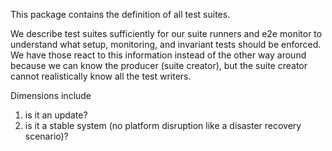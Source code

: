 This package contains the definition of all test suites.

We describe test suites sufficiently for our suite runners and e2e monitor to understand
what setup, monitoring, and invariant tests should be enforced.
We have those react to this information instead of the other way around because we can know the
producer (suite creator), but the suite creator cannot realistically know all the test writers.

Dimensions include
1. is it an update?
2. is it a stable system (no platform disruption like a disaster recovery scenario)?
